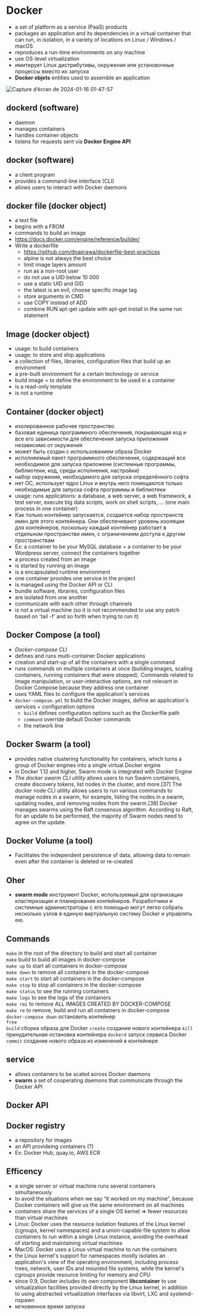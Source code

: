
# Docker 
* a set of platform as a service (PaaS) products 
* packages an application and its dependencies in a virtual container that can run, in isolation, in a variety of locations on Linux / Windows / macOS
* reproduces a run-time environments on any machine
* use OS-level virtualization
* имитирует Linux дистрибутивы, окружения или установочные процессы вместо их запуска
* **Docker objets** entities used to assemble an application

![Capture d’écran de 2024-01-16 01-47-57](https://github.com/akostrik/inception/assets/22834202/29a86b2f-bb7f-4297-b2ac-3a3a7a57194a)

## dockerd (software)
* daemon
* manages containers
* handles container objects
* listens for requests sent via **Docker Engine API**

## docker (software)
* a client program
* provides a command-line interface (CLI)
* allows users to interact with Docker daemons

## docker file (docker object)
* a text file
* begins with a FROM
* commands to build an image
* https://docs.docker.com/engine/reference/builder/ 
* Write a dockerfile
  + https://github.com/dnaprawa/dockerfile-best-practices  
  + alpine is not always the best choice
  + limit image layers amount
  + run as a non-root user
  + do not use a UID below 10 000
  + use a static UID and GID
  + the latest is an evil, choose specific image tag
  + store arguments in CMD
  + use COPY instead of ADD
  + combine RUN apt-get update with apt-get install in the same run statement

## Image (docker object)
* usage: to build containers
* usage: to store and ship applications
* a collection of files, libraries, configuration files that build up an environment
* a pre-built environment for a certain technology or service
* build image = to define the environment to be used in a container
* is a read-only template
* is not a runtime

## Container (docker object)
* изолированное рабочее пространство
* базовая единица программного обеспечения, покрывающая код и все его зависимости для обеспечения запуска приложения независимо от окружения
* может быть создан с использованием образа Docker
* исполняемый пакет программного обеспечения, содержащий все необходимое для запуска приложени (системные программы, библиотеки, код, среды исполнения, настройки)
* набор окружения, необходимого для запуска определённого софта
* нет ОС, использует ядро Linux и внутрь него помещаются только необходимые для запуска софта программы и библиотеки
* usage: runs applications: a database, a web server, a web framework, a test server, execute big data scripts, work on shell scripts, ... (one main process in one container)
* Как только контейнер запускается, создается набор пространств имен для этого контейнера. Они обеспечивают уровень изоляции для контейнеров, поскольку каждый контейнер работает в отдельном пространстве имен, с ограничением доступа к другим пространствам
* Ex: a container to be your MySQL database + a container to be your Wordpress server, connect the containers together
* a process created from an image
* is started by running an image
* is a encapsulated runtime environment
* one container provides one service in the project
* is managed using the Docker API or CLI
* bundle software, libraries, configuration files
* are isolated from one another
* communicate with each other through channels
* is not a virtual machine (so it is not recommended to use any patch based on ’tail -f’ and so forth when trying to run it)

## Docker Compose (a tool)
* _Docker-compose CLI_
* defines and runs multi-container Docker applications
* creation and start-up of all the containers with a single command
* runs commands on multiple containers at once (building images, scaling containers, running containers that were stopped). Commands related to image manipulation, or user-interactive options, are not relevant in Docker Compose because they address one container
* uses YAML files to configure the application's services
* `docker-compose.yml` to build the Docker images, define an application's services + configuration options
    + `build` defines configuration options such as the Dockerfile path
    + `command` override default Docker commands
    + the network line

## Docker Swarm (a tool)
* provides native clustering functionality for containers, which turns a group of Docker engines into a single virtual Docker engine
* in Docker 1.12 and higher, Swarm mode is integrated with Docker Engine
* _The docker swarm CLI utility_ allows users to run Swarm containers, create discovery tokens, list nodes in the cluster, and more.[37] The docker node CLI utility allows users to run various commands to manage nodes in a swarm, for example, listing the nodes in a swarm, updating nodes, and removing nodes from the swarm.[38] Docker manages swarms using the Raft consensus algorithm. According to Raft, for an update to be performed, the majority of Swarm nodes need to agree on the update.

## Docker Volume (a tool)
* Facilitates the independent persistence of data, allowing data to remain even after the container is deleted or re-created

## Oher
* **swarm mode** инструмент Docker, используемый для организации кластеризации и планирования контейнеров. Разработчики и системные администраторы с его помощью могут легко собрать несколько узлов в единую виртуальную систему Docker и управлять ею.

## Commands
`make` in the root of the directory to build and start all container  
`make` build to build all images in docker-compose  
`make up` to start all containers in docker-compose  
`make down` to remove all containers in the docker-compose   
`make start` to start all containers in the docker-compose   
`make stop` to stop all containers in the docker-compose  
`make status` to see the running containers  
`make logs` to see the logs of the containers  
`make rmi` to remove ALL IMAGES CREATED BY DOCKER-COMPOSE  
`make re` to remove, build and run all containers in docker-compose  
`docker-compose down` остановить контейнер  
`free`  
`build` сборка образа для Docker
`create` создание нового контейнера
`kill` принудительная остановка контейнера
`dockerd` запуск сервиса Docker
`commit` создание нового образа из изменений в контейнере

## service
* allows containers to be scaled across Docker daemons
* **swarm** a set of cooperating daemons that communicate through the Docker API

## Docker API

## Docker registry
* a repository for images
* an API provideing containers (?)
* Ex: Docker Hub, quay.io, AWS ECR

## Efficency
* a single server or virtual machine runs several containers simultaneously
* to avoid the situations when we say “it worked on my machine”, because Docker containers will give us the same environment on all machines
* containers share the services of a single OS kernel => fewer resources than virtual machines  
* Linux: Docker uses the resource isolation features of the Linux kernel (cgroups, kernel namespaces) and a union-capable file system to allow containers to run within a single Linux instance, avoiding the overhead of starting and maintaining virtual machines
* MacOS: Docker uses a Linux virtual machine to run the containers
* the Linux kernel's support for namespaces mostly isolates an application's view of the operating environment, including process trees, network, user IDs and mounted file systems, while the kernel's cgroups provide resource limiting for memory and CPU 
* since 0.9, Docker includes its own component **libcontainer** to use virtualization facilities provided directly by the Linux kernel, in addition to using abstracted virtualization interfaces via libvirt, LXC and systemd-nspawn
* мгновенное время запуска

